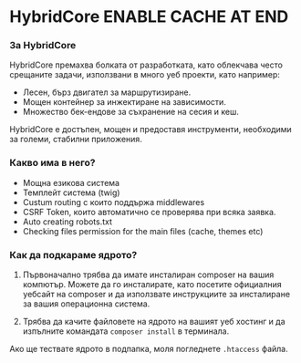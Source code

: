 # HybridCore ENABLE CACHE AT END 

### За HybridCore
HybridCore премахва болката от разработката, като облекчава често срещаните задачи, използвани в много уеб проекти, като например:

- Лесен, бърз двигател за маршрутизиране.
- Мощен контейнер за инжектиране на зависимости.
- Множество бек-ендове за съхранение на сесия и кеш.


HybridCore е достъпен, мощен и предоставя инструменти, необходими за големи, стабилни приложения.

### Какво има в него?

- Мощна езикова система
- Темплейт система (twig)
- Custum routing с които поддържа middlewares
- CSRF Token, които автоматично се проверява при всяка заявка.
- Auto creating robots.txt
- Checking files permission for the main files (cache, themes etc)

### Как да подкараме ядрото?

1. Първоначално трябва да имате инсталиран composer на вашия компютър. Можете да го инсталирате, като посетите официалния уебсайт на composer и да използвате инструкциите за инсталиране за вашия операционна система.

2. Трябва да качите файловете на ядрото на вашият уеб хостинг и да изпълните командата ``composer install`` в терминала.

Ако ще тествате ядрото в подпапка, моля погледнете ``.htaccess`` файла.
